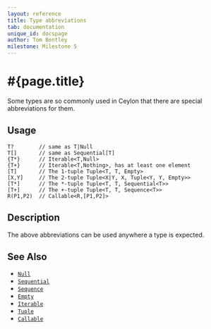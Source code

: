 ```yaml
---
layout: reference
title: Type abbreviations
tab: documentation
unique_id: docspage
author: Tom Bentley
milestone: Milestone 5
---
```


# #{page.title}

Some types are so commonly used in Ceylon that there are special 
abbreviations for them. 

## Usage 

    T?        // same as T|Null
    T[]       // same as Sequential[T]
    {T*}      // Iterable<T,Null>
    {T+}      // Iterable<T,Nothing>, has at least one element
    [T]       // The 1-tuple Tuple<T, T, Empty>
    [X,Y]     // The 2-tuple Tuple<X|Y, X, Tuple<Y, Y, Empty>>
    [T*]      // The *-tuple Tuple<T, T, Sequential<T>>
    [T+]      // The +-tuple Tuple<T, T, Sequence<T>>
    R(P1,P2)  // Callable<R,[P1,P2]>
    

## Description

The above abbreviations can be used anywhere a type is expected. 

## See Also

* [`Null`](#{site.urls.apidoc_current}/class_Null.html)
* [`Sequential`](#{site.urls.apidoc_current}/interface_Sequential.html)
* [`Sequence`](#{site.urls.apidoc_current}/interface_Sequence.html)
* [`Empty`](#{site.urls.apidoc_current}/class_Empty.html)
* [`Iterable`](#{site.urls.apidoc_current}/interface_Iterable.html)
* [`Tuple`](#{site.urls.apidoc_current}/class_Tuple.html)
* [`Callable`](#{site.urls.apidoc_current}/interface_Callable.html)
